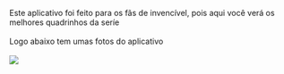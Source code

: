 Este aplicativo foi feito para os fãs de invencível, pois aqui você verá os melhores quadrinhos da seríe 
<br>
<br>
Logo abaixo tem umas fotos do aplicativo
<br>
<br>
<img src="https://github.com/user-attachments/assets/7e66f1ed-0a01-49ad-b679-c0bd2ff32f54" >
